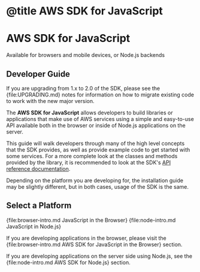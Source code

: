 # @title AWS SDK for JavaScript

# AWS SDK for JavaScript

<p class="subtitle">Available for browsers and mobile devices, or Node.js backends</p>

## Developer Guide

<p class="note">
If you are upgrading from 1.x to 2.0 of the SDK, please see
the {file:UPGRADING.md} notes for information on how to migrate existing code
to work with the new major version.
</p>

The **AWS SDK for JavaScript** allows developers to build libraries or
applications that make use of AWS services using a simple and easy-to-use
API available both in the browser or inside of Node.js applications on the
server.

This guide will walk developers through many of the high level concepts
that the SDK provides, as well as provide example code to get started with
some services. For a more complete look at the classes and methods provided by
the library, it is recommended to look at the SDK's
[API reference documentation](/AWSJavaScriptSDK/latest).

Depending on the platform you are developing for, the installation guide
may be slightly different, but in both cases, usage of the SDK is the same.

## Select a Platform

<div class="buttons">
{file:browser-intro.md JavaScript in the Browser}
{file:node-intro.md JavaScript in Node.js}
</div>
<div class="clear"></div>

If you are developing applications in the browser, please visit the
{file:browser-intro.md AWS SDK for JavaScript in the Browser} section.

If you are developing applications on the server side using Node.js, see the
{file:node-intro.md AWS SDK for Node.js} section.
